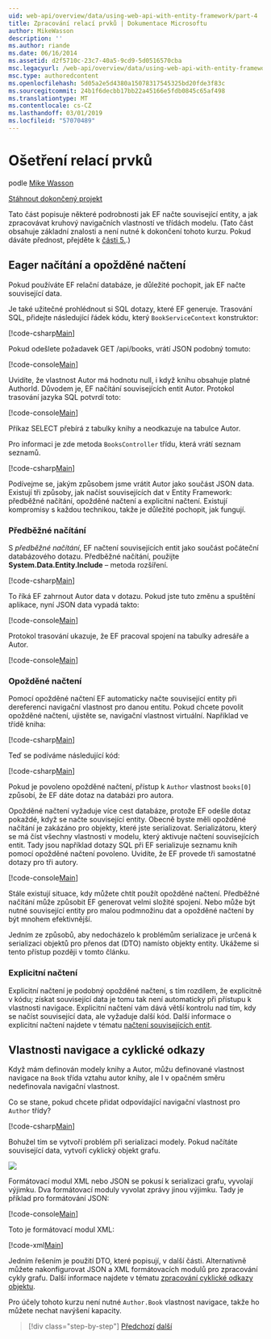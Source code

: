 ```yaml
---
uid: web-api/overview/data/using-web-api-with-entity-framework/part-4
title: Zpracování relací prvků | Dokumentace Microsoftu
author: MikeWasson
description: ''
ms.author: riande
ms.date: 06/16/2014
ms.assetid: d2f5710c-23c7-40a5-9cd9-5d0516570cba
msc.legacyurl: /web-api/overview/data/using-web-api-with-entity-framework/part-4
msc.type: authoredcontent
ms.openlocfilehash: 5d05a2e5d4380a15078317545325bd20fde3f83c
ms.sourcegitcommit: 24b1f6decbb17bb22a45166e5fdb0845c65af498
ms.translationtype: MT
ms.contentlocale: cs-CZ
ms.lasthandoff: 03/01/2019
ms.locfileid: "57070489"
---
```

<a name="handling-entity-relations"></a>Ošetření relací prvků
====================
podle [Mike Wasson](https://github.com/MikeWasson)

[Stáhnout dokončený projekt](https://github.com/MikeWasson/BookService)

Tato část popisuje některé podrobnosti jak EF načte související entity, a jak zpracovávat kruhový navigačních vlastností ve třídách modelu. (Tato část obsahuje základní znalosti a není nutné k dokončení tohoto kurzu. Pokud dáváte přednost, přejděte k [části 5.](part-5.md).)

## <a name="eager-loading-versus-lazy-loading"></a>Eager načítání a opožděné načtení

Pokud používáte EF relační databáze, je důležité pochopit, jak EF načte související data.

Je také užitečné prohlédnout si SQL dotazy, které EF generuje. Trasování SQL, přidejte následující řádek kódu, který `BookServiceContext` konstruktor:

[!code-csharp[Main](part-4/samples/sample1.cs)]

Pokud odešlete požadavek GET /api/books, vrátí JSON podobný tomuto:

[!code-console[Main](part-4/samples/sample2.cmd)]

Uvidíte, že vlastnost Autor má hodnotu null, i když knihu obsahuje platné AuthorId. Důvodem je, EF načítání souvisejících entit Autor. Protokol trasování jazyka SQL potvrdí toto:

[!code-console[Main](part-4/samples/sample3.sql)]

Příkaz SELECT přebírá z tabulky knihy a neodkazuje na tabulce Autor.

Pro informaci je zde metoda `BooksController` třídu, která vrátí seznam seznamů.

[!code-csharp[Main](part-4/samples/sample4.cs)]

Podívejme se, jakým způsobem jsme vrátit Autor jako součást JSON data. Existují tři způsoby, jak načíst souvisejících dat v Entity Framework: předběžné načítání, opožděné načtení a explicitní načtení. Existují kompromisy s každou technikou, takže je důležité pochopit, jak fungují.

### <a name="eager-loading"></a>Předběžné načítání

S *předběžné načítání*, EF načtení souvisejících entit jako součást počáteční databázového dotazu. Předběžné načítání, použijte **System.Data.Entity.Include** – metoda rozšíření.

[!code-csharp[Main](part-4/samples/sample5.cs)]

To říká EF zahrnout Autor data v dotazu. Pokud jste tuto změnu a spuštění aplikace, nyní JSON data vypadá takto:

[!code-console[Main](part-4/samples/sample6.cmd)]

Protokol trasování ukazuje, že EF pracoval spojení na tabulky adresáře a Autor.

[!code-console[Main](part-4/samples/sample7.cmd)]

### <a name="lazy-loading"></a>Opožděné načtení

Pomocí opožděné načtení EF automaticky načte související entity při dereferenci navigační vlastnost pro danou entitu. Pokud chcete povolit opožděné načtení, ujistěte se, navigační vlastnost virtuální. Například ve třídě kniha:

[!code-csharp[Main](part-4/samples/sample8.cs?highlight=6)]

Teď se podíváme následující kód:

[!code-csharp[Main](part-4/samples/sample9.cs)]

Pokud je povoleno opožděné načtení, přístup k `Author` vlastnost `books[0]` způsobí, že EF dáte dotaz na databázi pro autora.

Opožděné načtení vyžaduje více cest databáze, protože EF odešle dotaz pokaždé, když se načte související entity. Obecně byste měli opožděné načítání je zakázáno pro objekty, které jste serializovat. Serializátoru, který se má číst všechny vlastnosti v modelu, který aktivuje načtení souvisejících entit. Tady jsou například dotazy SQL při EF serializuje seznamu knih pomocí opožděné načtení povoleno. Uvidíte, že EF provede tři samostatné dotazy pro tři autory.

[!code-console[Main](part-4/samples/sample10.sql)]

Stále existují situace, kdy můžete chtít použít opožděné načtení. Předběžné načítání může způsobit EF generovat velmi složité spojení. Nebo může být nutné související entity pro malou podmnožinu dat a opožděné načtení by být mnohem efektivnější.

Jedním ze způsobů, aby nedocházelo k problémům serializace je určená k serializaci objektů pro přenos dat (DTO) namísto objekty entity. Ukážeme si tento přístup později v tomto článku.

### <a name="explicit-loading"></a>Explicitní načtení

Explicitní načtení je podobný opožděné načtení, s tím rozdílem, že explicitně v kódu; získat související data je tomu tak není automaticky při přístupu k vlastnosti navigace. Explicitní načtení vám dává větší kontrolu nad tím, kdy se načíst související data, ale vyžaduje další kód. Další informace o explicitní načtení najdete v tématu [načtení souvisejících entit](https://msdn.microsoft.com/data/jj574232#explicit).

## <a name="navigation-properties-and-circular-references"></a>Vlastnosti navigace a cyklické odkazy

Když mám definován modely knihy a Autor, můžu definované vlastnost navigace na `Book` třída vztahu autor knihy, ale I v opačném směru nedefinovala navigační vlastnost.

Co se stane, pokud chcete přidat odpovídající navigační vlastnost pro `Author` třídy?

[!code-csharp[Main](part-4/samples/sample11.cs?highlight=7)]

Bohužel tím se vytvoří problém při serializaci modely. Pokud načítáte související data, vytvoří cyklický objekt grafu.

![](part-4/_static/image1.png)

Formátovací modul XML nebo JSON se pokusí k serializaci grafu, vyvolají výjimku. Dva formátovací moduly vyvolat zprávy jinou výjimku. Tady je příklad pro formátování JSON:

[!code-console[Main](part-4/samples/sample12.cmd)]

Toto je formátovací modul XML:

[!code-xml[Main](part-4/samples/sample13.xml)]

Jedním řešením je použití DTO, které popisují, v další části. Alternativně můžete nakonfigurovat JSON a XML formátovacích modulů pro zpracování cykly grafu. Další informace najdete v tématu [zpracování cyklické odkazy objektu](../../formats-and-model-binding/json-and-xml-serialization.md#handling_circular_object_references).

Pro účely tohoto kurzu není nutné `Author.Book` vlastnost navigace, takže ho můžete nechat navýšení kapacity.

> [!div class="step-by-step"]
> [Předchozí](part-3.md)
> [další](part-5.md)
